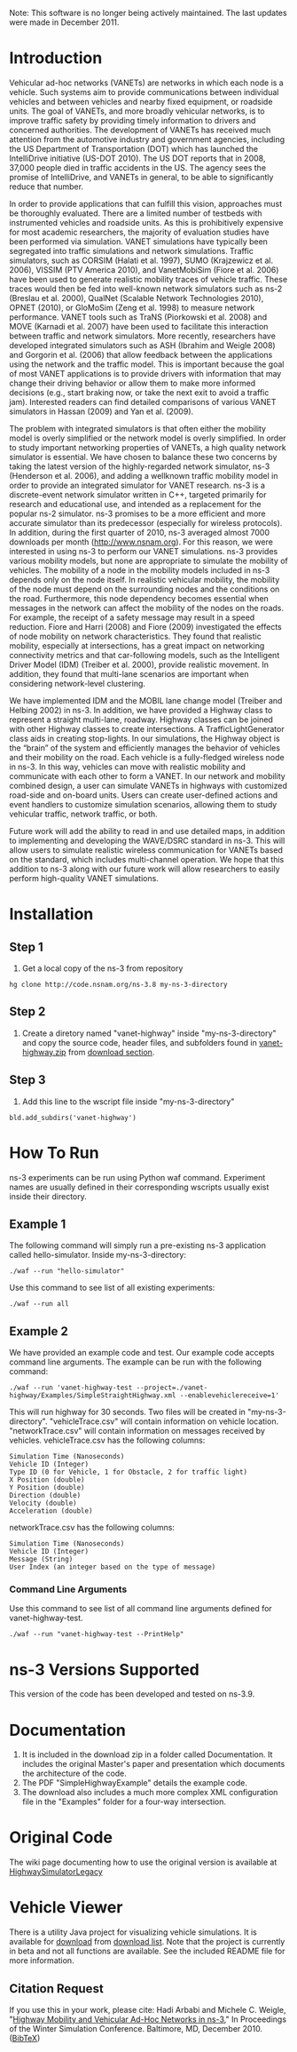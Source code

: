 

Note: This software is no longer being actively maintained. The last updates were made in December 2011.

# Introduction #
Vehicular ad-hoc networks (VANETs) are networks in which each node is a vehicle. Such systems aim to provide communications between individual vehicles and between vehicles and nearby fixed equipment, or roadside units. The goal of VANETs, and more broadly vehicular networks, is to improve traffic safety by providing timely information to drivers and concerned authorities. The development of VANETs has received much attention from the automotive industry and government agencies, including the US Department of Transportation (DOT) which has launched the IntelliDrive initiative (US-DOT 2010). The US DOT reports that in 2008, 37,000 people died in traffic accidents in the US. The agency sees the promise of IntelliDrive, and VANETs in general, to be able to significantly reduce that number.

In order to provide applications that can fulfill this vision, approaches must be thoroughly evaluated. There are a limited number of testbeds with instrumented vehicles and roadside units. As this is prohibitively expensive for most academic researchers, the majority of evaluation studies have been performed via simulation. VANET simulations have typically been segregated into traffic simulations and network simulations. Traffic simulators, such as CORSIM (Halati et al. 1997), SUMO (Krajzewicz et al. 2006), VISSIM (PTV America 2010), and VanetMobiSim (Fiore et al. 2006) have been used to generate realistic mobility traces of vehicle traffic. These traces would then be fed into well-known network simulators such as ns-2 (Breslau et al. 2000), QualNet (Scalable Network Technologies 2010), OPNET (2010), or GloMoSim (Zeng et al. 1998) to measure network performance. VANET tools such as TraNS (Piorkowski et al. 2008) and MOVE (Karnadi et al. 2007) have been used to facilitate this interaction between traffic and network simulators. More recently, researchers have developed integrated simulators such as ASH (Ibrahim and Weigle 2008) and Gorgorin et al. (2006) that allow feedback between the applications using the network and the traffic model. This is important because the goal of most VANET applications is to provide drivers with information that may change their driving behavior or allow them to make more informed decisions (e.g., start braking now, or take the next exit to avoid a traffic jam). Interested readers can find detailed comparisons of various VANET simulators in Hassan (2009) and Yan et al. (2009).

The problem with integrated simulators is that often either the mobility model is overly simplified or the network model is overly simplified. In order to study important networking properties of VANETs, a high quality network simulator is essential. We have chosen to balance these two concerns by taking the latest version of the highly-regarded network simulator, ns-3 (Henderson et al. 2006), and adding a wellknown traffic mobility model in order to provide an integrated simulator for VANET research. ns-3 is a discrete-event network simulator written in C++, targeted primarily for research and educational use, and intended as a replacement for the popular ns-2 simulator. ns-3 promises to be a more efficient and more accurate simulator than its predecessor (especially for wireless protocols). In addition, during the first quarter of 2010, ns-3 averaged almost 7000 downloads per month (http://www.nsnam.org). For this reason, we were interested in using ns-3 to perform our VANET simulations. ns-3 provides various mobility models, but none are appropriate to simulate the mobility of vehicles. The mobility of a node in the mobility models included in ns-3 depends only on the node itself. In realistic vehicular mobility, the mobility of the node must depend on the surrounding nodes and the conditions on the road. Furthermore, this node dependency becomes essential when messages in the network can affect the mobility of the nodes on the roads. For example, the receipt of a safety message may result in a speed reduction. Fiore and Harri (2008) and Fiore (2009) investigated the effects of node mobility on network characteristics. They found that realistic mobility, especially at intersections, has a great impact on networking connectivity metrics and that car-following models, such as the Intelligent Driver Model (IDM) (Treiber et al. 2000), provide realistic movement. In addition, they found that multi-lane scenarios are important when considering network-level clustering.

We have implemented IDM and the MOBIL lane change model (Treiber and Helbing 2002) in ns-3. In addition, we have provided a Highway class to represent a straight multi-lane, roadway. Highway classes can be joined with other Highway classes to create intersections.  A TrafficLightGenerator class aids in creating stop-lights.  In our simulations, the Highway object is the “brain” of the system and efficiently manages the behavior of vehicles and their mobility on the road. Each vehicle is a fully-fledged wireless node in ns-3. In this way, vehicles can move with realistic mobility and communicate with each other to form a VANET. In our network and mobility combined design, a user can simulate VANETs in highways with customized road-side and on-board units. Users can create user-defined actions and event handlers to customize simulation scenarios, allowing them to study vehicular traffic, network traffic, or both.

Future work will add the ability to read in and use detailed maps, in addition to implementing and developing the WAVE/DSRC standard in ns-3. This will allow users to simulate realistic wireless communication for VANETs based on the standard, which includes multi-channel operation. We hope that this addition to ns-3 along with our future work will allow researchers to easily perform high-quality VANET simulations.

# Installation #

## Step 1 ##
  1. Get a local copy of the ns-3 from repository
```
hg clone http://code.nsnam.org/ns-3.8 my-ns-3-directory
```

## Step 2 ##
  1. Create a diretory named "vanet-highway" inside "my-ns-3-directory" and copy the source code, header files, and subfolders found in [vanet-highway.zip](http://code.google.com/p/ns-3-highway-mobility/downloads/detail?name=vanet-highway-version2.zip&can=2&q=) from [download section](http://code.google.com/p/ns-3-highway-mobility/downloads/list).


## Step 3 ##
  1. Add this line to the wscript file inside "my-ns-3-directory"
```
bld.add_subdirs('vanet-highway') 
```

# How To Run #
ns-3 experiments can be run using Python waf command.
Experiment names are usually defined in their corresponding wscripts usually exist inside their directory.

## Example 1 ##
The following command will simply run a pre-existing ns-3 application called hello-simulator. Inside my-ns-3-directory:
```
./waf --run "hello-simulator"
```

Use this command to see list of all existing experiments:
```
./waf --run all
```

## Example 2 ##
We have provided an example code and test. Our example code accepts command line arguments. The example can be run with the following command:
```
./waf --run 'vanet-highway-test --project=./vanet-highway/Examples/SimpleStraightHighway.xml --enablevehiclereceive=1'
```
This will run highway for 30 seconds.  Two files will be created in "my-ns-3-directory".  "vehicleTrace.csv" will contain information on vehicle location.  "networkTrace.csv" will contain information on messages received by vehicles.
vehicleTrace.csv has the following columns:
```
Simulation Time (Nanoseconds)
Vehicle ID (Integer)
Type ID (0 for Vehicle, 1 for Obstacle, 2 for traffic light)
X Position (double)
Y Position (double)
Direction (double)
Velocity (double)
Acceleration (double)
```

networkTrace.csv has the following columns:
```
Simulation Time (Nanoseconds)
Vehicle ID (Integer)
Message (String)
User Index (an integer based on the type of message)
```

### Command Line Arguments ###
Use this command to see list of all command line arguments defined for vanet-highway-test.
```
./waf --run "vanet-highway-test --PrintHelp"
```


# ns-3 Versions Supported #

This version of the code has been developed and tested on ns-3.9.

# Documentation #
  1. It is included in the download zip in a folder called Documentation.  It includes the original Master's paper and presentation which documents the architecture of the code.
  1. The PDF "SimpleHighwayExample" details the example code.
  1. The download also includes a much more complex XML configuration file in the "Examples" folder for a four-way intersection.

# Original Code #
The wiki page documenting how to use the original version is available at [HighwaySimulatorLegacy](http://code.google.com/p/ns-3-highway-mobility/wiki/HighwaySimulatorLegacy)

# Vehicle Viewer #
There is a utility Java project for visualizing vehicle simulations.  It is available for [download](http://code.google.com/p/ns-3-highway-mobility/downloads/detail?name=VehicleViewer.zip&can=2&q=) from [download list](http://code.google.com/p/ns-3-highway-mobility/downloads/list).  Note that the project is currently in beta and not all functions are available.  See the included README file for more information.

## Citation Request ##
If you use this in your work, please cite:
Hadi Arbabi and Michele C. Weigle, "[Highway Mobility and Vehicular Ad-Hoc Networks in ns-3](http://www.cs.odu.edu/~mweigle/papers/arbabi-wsc10.pdf)," In Proceedings of the Winter Simulation Conference. Baltimore, MD, December 2010. ([BibTeX](http://www.cs.odu.edu/~inets/Public/Publications?action=bibentry&bibfile=Public/Bibtex&bibref=arbabi-wsc10))